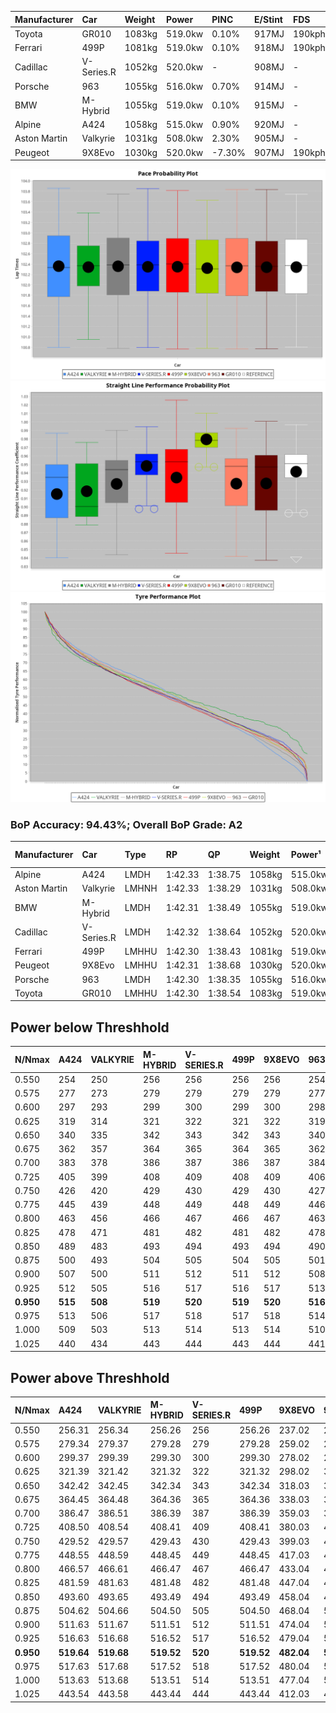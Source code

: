 | Manufacturer | Car        | Weight | Power   | PINC    | E/Stint | FDS     |
|:-|:-|:-|:-|:-|:-|:-|
| Toyota       | GR010      | 1083kg | 519.0kw | 0.10%   | 917MJ   | 190kph  |
| Ferrari      | 499P       | 1081kg | 519.0kw | 0.10%   | 918MJ   | 190kph  |
| Cadillac     | V-Series.R | 1052kg | 520.0kw |    -    | 908MJ   |    -    |
| Porsche      | 963        | 1055kg | 516.0kw | 0.70%   | 914MJ   |    -    |
| BMW          | M-Hybrid   | 1055kg | 519.0kw | 0.10%   | 915MJ   |    -    |
| Alpine       | A424       | 1058kg | 515.0kw | 0.90%   | 920MJ   |    -    |
| Aston Martin | Valkyrie   | 1031kg | 508.0kw | 2.30%   | 905MJ   |    -    |
| Peugeot      | 9X8Evo     | 1030kg | 520.0kw | -7.30%  | 907MJ   | 190kph  |

![PACECHART](./IMG/AUTO.png)
![STRAIGHTLINEPERFORMANCECHART](./IMG/AUTO_sp.png)
![TYREPERFORMANCECHART](./IMG/AUTO_tw.png)

### BoP Accuracy: 94.43%; Overall BoP Grade: A2
| Manufacturer | Car        | Type  | RP      | QP      | Weight | Power¹  | Threshhold | PINC    | Power²   | E/Stint | AVG Vmax  | FDS     | RDLC | L/Stint | BOP-Grade | Model Accuracy | Model Points | Match%  | SimDiff |
|:-|:-|:-|:-|:-|:-|:-|:-|:-|:-|:-|:-|:-|:-|:-|:-|:-|:-|:-|:-|
| Alpine       | A424       | LMDH  | 1:42.33 | 1:38.75 | 1058kg | 515.0kw | 210.0kph   | 0.90%   | 519.60kw |  920MJ  | 304.62kph |    -    | 1.02 | 33      | ~A1       | 96.10%         | 2390         | 96.25%  | -0.16   |
| Aston Martin | Valkyrie   | LMHNH | 1:42.33 | 1:38.29 | 1031kg | 508.0kw | 210.0kph   | 2.30%   | 519.70kw |  905MJ  | 306.39kph |    -    | 1.04 | 33      | +C2       | 100.00%        | 466          | 73.46%  | -0.00   |
| BMW          | M-Hybrid   | LMDH  | 1:42.31 | 1:38.49 | 1055kg | 519.0kw | 210.0kph   | 0.10%   | 519.50kw |  915MJ  | 306.86kph |    -    | 1.02 | 33      | ~A1       | 100.00%        | 3339         | 100.00% | -0.18   |
| Cadillac     | V-Series.R | LMDH  | 1:42.32 | 1:38.64 | 1052kg | 520.0kw | 210.0kph   |    -    | 520.00kw |  908MJ  | 309.07kph |    -    | 1.02 | 33      | ~A1       | 99.56%         | 5841         | 98.27%  | +0.27   |
| Ferrari      | 499P       | LMHHU | 1:42.30 | 1:38.43 | 1081kg | 519.0kw | 210.0kph   | 0.10%   | 519.50kw |  918MJ  | 306.74kph | 190kph  | 1.02 | 33      | ~A1       | 99.57%         | 7417         | 100.00% | +0.05   |
| Peugeot      | 9X8Evo     | LMHHU | 1:42.31 | 1:38.68 | 1030kg | 520.0kw | 210.0kph   | -7.30%  | 482.00kw |  907MJ  | 313.16kph | 190kph  | 1.03 | 33      | +B1       | 100.00%        | 1891         | 87.48%  | +0.37   |
| Porsche      | 963        | LMDH  | 1:42.30 | 1:38.35 | 1055kg | 516.0kw | 210.0kph   | 0.70%   | 519.60kw |  914MJ  | 306.83kph |    -    | 1.02 | 33      | ~A1       | 98.39%         | 16118        | 100.00% | -0.35   |
| Toyota       | GR010      | LMHHU | 1:42.30 | 1:38.54 | 1083kg | 519.0kw | 210.0kph   | 0.10%   | 519.50kw |  917MJ  | 305.50kph | 190kph  | 1.02 | 33      | ~A1       | 99.90%         | 5196         | 100.00% | +0.01   |

## Power below Threshhold
| N/Nmax    | A424    | VALKYRIE | M-HYBRID | V-SERIES.R | 499P    | 9X8EVO  | 963     | GR010   |
|:-|:-|:-|:-|:-|:-|:-|:-|:-|
|  0.550    |  254    |  250     |  256     |  256       |  256    |  256    |  254    |  256    |
|  0.575    |  277    |  273     |  279     |  279       |  279    |  279    |  277    |  279    |
|  0.600    |  297    |  293     |  299     |  300       |  299    |  300    |  298    |  299    |
|  0.625    |  319    |  314     |  321     |  322       |  321    |  322    |  319    |  321    |
|  0.650    |  340    |  335     |  342     |  343       |  342    |  343    |  340    |  342    |
|  0.675    |  362    |  357     |  364     |  365       |  364    |  365    |  362    |  364    |
|  0.700    |  383    |  378     |  386     |  387       |  386    |  387    |  384    |  386    |
|  0.725    |  405    |  399     |  408     |  409       |  408    |  409    |  406    |  408    |
|  0.750    |  426    |  420     |  429     |  430       |  429    |  430    |  427    |  429    |
|  0.775    |  445    |  439     |  448     |  449       |  448    |  449    |  446    |  448    |
|  0.800    |  463    |  456     |  466     |  467       |  466    |  467    |  463    |  466    |
|  0.825    |  478    |  471     |  481     |  482       |  481    |  482    |  478    |  481    |
|  0.850    |  489    |  483     |  493     |  494       |  493    |  494    |  490    |  493    |
|  0.875    |  500    |  493     |  504     |  505       |  504    |  505    |  501    |  504    |
|  0.900    |  507    |  500     |  511     |  512       |  511    |  512    |  508    |  511    |
|  0.925    |  512    |  505     |  516     |  517       |  516    |  517    |  513    |  516    |
| **0.950** | **515** | **508**  | **519**  | **520**    | **519** | **520** | **516** | **519** |
|  0.975    |  513    |  506     |  517     |  518       |  517    |  518    |  514    |  517    |
|  1.000    |  509    |  503     |  513     |  514       |  513    |  514    |  510    |  513    |
|  1.025    |  440    |  434     |  443     |  444       |  443    |  444    |  441    |  443    |

## Power above Threshhold
| N/Nmax    | A424       | VALKYRIE   | M-HYBRID   | V-SERIES.R | 499P       | 9X8EVO     | 963        | GR010      |
|:-|:-|:-|:-|:-|:-|:-|:-|:-|
|  0.550    |  256.31    |  256.34    |  256.26    |  256       |  256.26    |  237.02    |  256.30    |  256.26    |
|  0.575    |  279.34    |  279.37    |  279.28    |  279       |  279.28    |  259.02    |  279.33    |  279.28    |
|  0.600    |  299.37    |  299.39    |  299.30    |  300       |  299.30    |  278.02    |  299.35    |  299.30    |
|  0.625    |  321.39    |  321.42    |  321.32    |  322       |  321.32    |  298.02    |  321.38    |  321.32    |
|  0.650    |  342.42    |  342.45    |  342.34    |  343       |  342.34    |  318.03    |  342.40    |  342.34    |
|  0.675    |  364.45    |  364.48    |  364.36    |  365       |  364.36    |  338.03    |  364.43    |  364.36    |
|  0.700    |  386.47    |  386.51    |  386.39    |  387       |  386.39    |  359.03    |  386.46    |  386.39    |
|  0.725    |  408.50    |  408.54    |  408.41    |  409       |  408.41    |  380.03    |  408.48    |  408.41    |
|  0.750    |  429.52    |  429.57    |  429.43    |  430       |  429.43    |  399.03    |  429.51    |  429.43    |
|  0.775    |  448.55    |  448.59    |  448.45    |  449       |  448.45    |  417.03    |  448.53    |  448.45    |
|  0.800    |  466.57    |  466.61    |  466.47    |  467       |  466.47    |  433.04    |  466.55    |  466.47    |
|  0.825    |  481.59    |  481.63    |  481.48    |  482       |  481.48    |  447.04    |  481.57    |  481.48    |
|  0.850    |  493.60    |  493.65    |  493.49    |  494       |  493.49    |  458.04    |  493.58    |  493.49    |
|  0.875    |  504.62    |  504.66    |  504.50    |  505       |  504.50    |  468.04    |  504.59    |  504.50    |
|  0.900    |  511.63    |  511.67    |  511.51    |  512       |  511.51    |  474.04    |  511.60    |  511.51    |
|  0.925    |  516.63    |  516.68    |  516.52    |  517       |  516.52    |  479.04    |  516.61    |  516.52    |
| **0.950** | **519.64** | **519.68** | **519.52** | **520**    | **519.52** | **482.04** | **519.61** | **519.52** |
|  0.975    |  517.63    |  517.68    |  517.52    |  518       |  517.52    |  480.04    |  517.61    |  517.52    |
|  1.000    |  513.63    |  513.68    |  513.51    |  514       |  513.51    |  477.04    |  513.60    |  513.51    |
|  1.025    |  443.54    |  443.58    |  443.44    |  444       |  443.44    |  412.03    |  443.52    |  443.44    |
